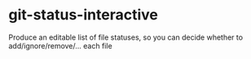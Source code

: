 git-status-interactive
======================

Produce an editable list of file statuses, so you can decide whether to add/ignore/remove/... each file
